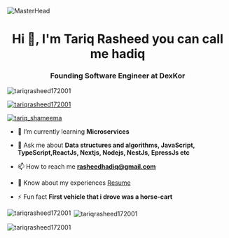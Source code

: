 ![MasterHead](https://drive.google.com/uc?export=view&id=1ptqPSIWaKMWp7uHEFonW9b_WWjy3wxA9)
<h1 align="center">Hi 👋, I'm Tariq Rasheed you can call me hadiq</h1>
<h3 align="center">Founding Software Engineer at DexKor</h3>

<p align="left"> <img src="https://komarev.com/ghpvc/?username=tariqrasheed172001&label=Profile%20views&color=0e75b6&style=flat" alt="tariqrasheed172001" /> </p>

<p align="left"> <a href="https://github.com/ryo-ma/github-profile-trophy"><img src="https://github-profile-trophy.vercel.app/?username=tariqrasheed172001" alt="tariqrasheed172001" /></a> </p>

<p align="left"> <a href="https://x.com/tariq_shameema" target="blank"><img src="https://x.com/tariq_shameema/photo" alt="tariq_shameema" /></a> </p>

- 🌱 I’m currently learning **Microservices**

- 💬 Ask me about **Data structures and algorithms, JavaScript, TypeScript,ReactJs, Nextjs, Nodejs, NestJs, EpressJs etc**

- 📫 How to reach me **rasheedhadiq@gmail.com**

- 📄 Know about my experiences [Resume](https://drive.google.com/file/d/1MxfN4Nh4bkqatRw4VU6NXNobA_-iM2Vu/view?usp=sharing)

- ⚡ Fun fact **First vehicle that i drove was a horse-cart**


<p><img align="left" src="https://github-readme-stats.vercel.app/api/top-langs?username=tariqrasheed172001&show_icons=true&locale=en&layout=compact" alt="tariqrasheed172001" /></p>

<p>&nbsp;<img align="center" src="https://github-readme-stats.vercel.app/api?username=tariqrasheed172001&show_icons=true&locale=en" alt="tariqrasheed172001" /></p>

<p><img align="center" src="https://github-readme-streak-stats.herokuapp.com/?user=tariqrasheed172001&" alt="tariqrasheed172001" /></p>
